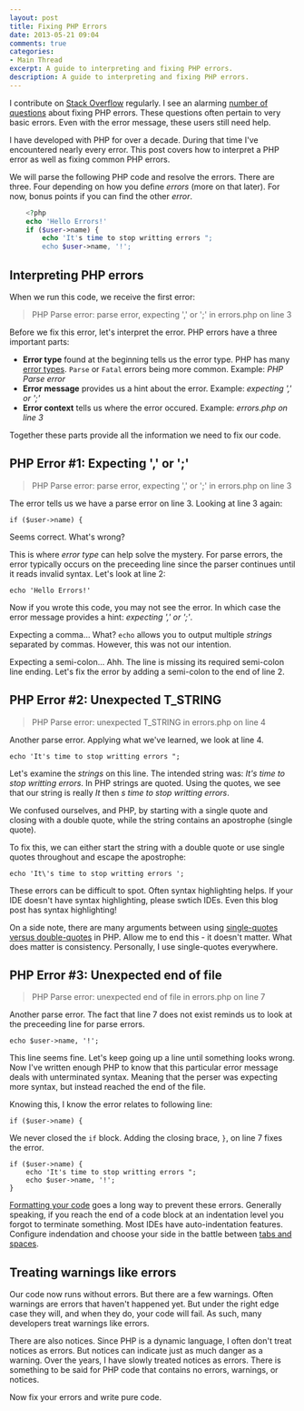 ```yaml
---
layout: post
title: Fixing PHP Errors
date: 2013-05-21 09:04
comments: true
categories:
- Main Thread
excerpt: A guide to interpreting and fixing PHP errors.
description: A guide to interpreting and fixing PHP errors.
---
```

I contribute on [Stack Overflow](http://stackoverflow.com/users/164998/jason-mccreary "Jason McCreary on Stack Overflow") regularly. I see an alarming [number of questions](http://stackoverflow.com/search?q=%22php+error%22) about fixing PHP errors. These questions often pertain to very basic errors. Even with the error message, these users still need help.

I have developed with PHP for over a decade. During that time I've encountered nearly every error. This post covers how to interpret a PHP error as well as fixing common PHP errors.

We will parse the following PHP code and resolve the errors. There are three. Four depending on how you define *errors* (more on that later). For now, bonus points if you can find the other *error*.

``` php
	<?php
	echo 'Hello Errors!'
	if ($user->name) {
		echo 'It's time to stop writting errors ";
		echo $user->name, '!';
```

## Interpreting PHP errors
When we run this code, we receive the first error:

> PHP Parse error: parse error, expecting ',' or ';' in errors.php on line 3

Before we fix this error, let's interpret the error. PHP errors have a three important parts:

- **Error type** found at the beginning tells us the error type. PHP has many [error types](http://www.php.net/manual/en/errorfunc.constants.php "PHP error contants"). `Parse` or `Fatal` errors being more common. Example: *PHP Parse error*
- **Error message** provides us a hint about the error. Example: *expecting ',' or ';'*
- **Error context** tells us where the error occured. Example: *errors.php on line 3*

Together these parts provide all the information we need to fix our code.

## PHP Error #1: Expecting ',' or ';'

> PHP Parse error: parse error, expecting ',' or ';' in errors.php on line 3

The error tells us we have a parse error on line 3. Looking at line 3 again:

	if ($user->name) {
	
Seems correct. What's wrong?

This is where *error type* can help solve the mystery. For parse errors, the error typically occurs on the preceeding line since the parser continues until it reads invalid syntax. Let's look at line 2:

	echo 'Hello Errors!'

Now if you wrote this code, you may not see the error. In which case the error message provides a hint: *expecting ',' or ';'*.

Expecting a comma&hellip; What? `echo` allows you to output multiple *strings* separated by commas. However, this was not our intention.

Expecting a semi-colon&hellip; Ahh. The line is missing its required semi-colon line ending. Let's fix the error by adding a semi-colon to the end of line 2.

## PHP Error #2: Unexpected T_STRING
> PHP Parse error: unexpected T_STRING in errors.php on line 4

Another parse error. Applying what we've learned, we look at line 4.

    echo 'It's time to stop writting errors ";

Let's examine the *strings* on this line. The intended string was: *It's time to stop writting errors*. In PHP strings are quoted. Using the quotes, we see that our string is really *It* then *s time to stop writting errors*.

We confused ourselves, and PHP, by starting with a single quote and closing with a double quote, while the string contains an apostrophe (single quote). 

To fix this, we can either start the string with a double quote or use single quotes throughout and escape the apostrophe:

    echo 'It\'s time to stop writting errors ';

These errors can be difficult to spot. Often syntax highlighting helps. If your IDE doesn't have syntax highlighting, please swtich IDEs. Even this blog post has syntax highlighting!

On a side note, there are many arguments between using [single-quotes versus double-quotes](/2012/12/php-micro-optimizations/ "PHP Micro Optimizations") in PHP. Allow me to end this - it doesn't matter. What does matter is consistency. Personally, I use single-quotes everywhere.

## PHP Error #3: Unexpected end of file
> PHP Parse error: unexpected end of file in errors.php on line 7

Another parse error. The fact that line 7 does not exist reminds us to look at the preceeding line for parse errors.

	echo $user->name, '!';
	
This line seems fine. Let's keep going up a line until something looks wrong. Now I've written enough PHP to know that this particular error message deals with unterminated syntax. Meaning that the perser was expecting more syntax, but instead reached the end of the file.

Knowing this, I know the error relates to following line:

	if ($user->name) {
	
We never closed the `if` block. Adding the closing brace, `}`, on line 7 fixes the error.

	if ($user->name) {
		echo 'It's time to stop writting errors ";
		echo $user->name, '!';
	}

[Formatting your code](/2012/11/php-coding-standards/ "PHP Coding Standards") goes a long way to prevent these errors. Generally speaking, if you reach the end of a code block at an indentation level you forgot to terminate something. Most IDEs have auto-indentation features. Configure indendation and choose your side in the battle between [tabs and spaces](http://nithinbekal.com/2011/tabs-vs-spaces-for-indentation/).

## Treating warnings like errors
Our code now runs without errors. But there are a few warnings. Often warnings are errors that haven't happened yet. But under the right edge case they will, and when they do, your code will fail. As such, many developers treat warnings like errors.

There are also notices. Since PHP is a dynamic language, I often don't treat notices as errors. But notices can indicate just as much danger as a warning. Over the years, I have slowly treated notices as errors. There is something to be said for PHP code that contains no errors, warnings, or notices.

Now fix your errors and write pure code.



